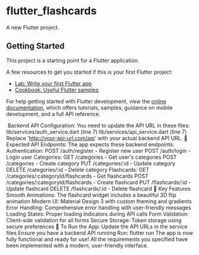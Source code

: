 # flutter_flashcards

A new Flutter project.

## Getting Started

This project is a starting point for a Flutter application.

A few resources to get you started if this is your first Flutter project:

- [Lab: Write your first Flutter app](https://docs.flutter.dev/get-started/codelab)
- [Cookbook: Useful Flutter samples](https://docs.flutter.dev/cookbook)

For help getting started with Flutter development, view the
[online documentation](https://docs.flutter.dev/), which offers tutorials,
samples, guidance on mobile development, and a full API reference.

️ Backend API Configuration:
You need to update the API URL in these files:
lib/services/auth_service.dart (line 7)
lib/services/api_service.dart (line 7)
Replace 'http://your-api-url.com/api' with your actual backend API URL.
📡 Expected API Endpoints:
The app expects these backend endpoints:
Authentication:
POST /auth/register - Register new user
POST /auth/login - Login user
Categories:
GET /categories - Get user's categories
POST /categories - Create category
PUT /categories/:id - Update category
DELETE /categories/:id - Delete category
Flashcards:
GET /categories/:categoryId/flashcards - Get flashcards
POST /categories/:categoryId/flashcards - Create flashcard
PUT /flashcards/:id - Update flashcard
DELETE /flashcards/:id - Delete flashcard
🎨 Key Features
Smooth Animations: The flashcard widget includes a beautiful 3D flip animation
Modern UI: Material Design 3 with custom theming and gradients
Error Handling: Comprehensive error handling with user-friendly messages
Loading States: Proper loading indicators during API calls
Form Validation: Client-side validation for all forms
Secure Storage: Token storage using secure preferences
🚀 To Run the App:
Update the API URLs in the service files
Ensure you have a backend API running
Run: flutter run
The app is now fully functional and ready for use! All the requirements you specified have been implemented with a modern, user-friendly interface.